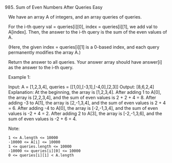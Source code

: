985. Sum of Even Numbers After Queries
Easy

We have an array A of integers, and an array queries of queries.

For the i-th query val = queries[i][0], index = queries[i][1], we add val to A[index].  Then, the answer to the i-th query is the sum of the even values of A.

(Here, the given index = queries[i][1] is a 0-based index, and each query permanently modifies the array A.)

Return the answer to all queries.  Your answer array should have answer[i] as the answer to the i-th query.



Example 1:

Input: A = [1,2,3,4], queries = [[1,0],[-3,1],[-4,0],[2,3]]
Output: [8,6,2,4]
Explanation:
At the beginning, the array is [1,2,3,4].
After adding 1 to A[0], the array is [2,2,3,4], and the sum of even values is 2 + 2 + 4 = 8.
After adding -3 to A[1], the array is [2,-1,3,4], and the sum of even values is 2 + 4 = 6.
After adding -4 to A[0], the array is [-2,-1,3,4], and the sum of even values is -2 + 4 = 2.
After adding 2 to A[3], the array is [-2,-1,3,6], and the sum of even values is -2 + 6 = 4.



Note:

    1 <= A.length <= 10000
    -10000 <= A[i] <= 10000
    1 <= queries.length <= 10000
    -10000 <= queries[i][0] <= 10000
    0 <= queries[i][1] < A.length

